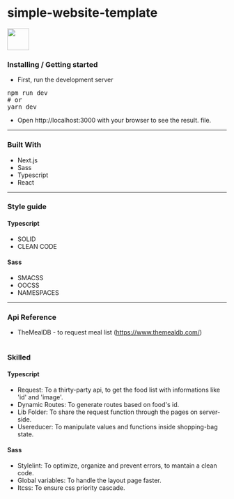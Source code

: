 # simple-website-template

[<img target=_blank height="50px" src="https://media0.giphy.com/media/5ABGt7KDXJ62zg7oI0/giphy.gif?cid=790b761123aba84c737efe59273d3d75b3dbaef458bf13a4&rid=giphy.gif&ct=s" />](https://mini-ecommerce-refactoring.vercel.app/)

### Installing / Getting started

* First, run the development server
<pre>npm run dev
# or
yarn dev</pre>
* Open http://localhost:3000 with your browser to see the result. file.

<hr>

### Built With

* Next.js
* Sass
* Typescript
* React

<hr>

### Style guide

#### Typescript

* SOLID
* CLEAN CODE

#### Sass

* SMACSS
* OOCSS
* NAMESPACES

<hr>

### Api Reference

* TheMealDB - to request meal list (https://www.themealdb.com/)

#

### Skilled

#### Typescript

* Request: To a thirty-party api, to get the food list with informations like 'id' and 'image'.
* Dynamic Routes: To generate routes based on food's id.
* Lib Folder: To share the request function through the pages on server-side.
* Usereducer: To manipulate values and functions inside shopping-bag state.

#### Sass

* Stylelint: To optimize, organize and prevent errors, to mantain a clean code.
* Global variables: To handle the layout page faster.
* Itcss: To ensure css priority cascade.

